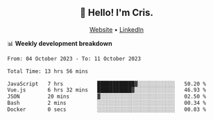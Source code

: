 
<h2 align="center">👋 Hello! I'm Cris.</h2>
<p align="center">
  <a href="https://www.criscunas.dev">Website</a> •
  <a href="https://www.linkedin.com/in/cristophercunas/">LinkedIn</a> 
</p>


📊 **Weekly development breakdown**
<!--START_SECTION:waka-->

```txt
From: 04 October 2023 - To: 11 October 2023

Total Time: 13 hrs 56 mins

JavaScript   7 hrs           ████████████▓░░░░░░░░░░░░   50.20 %
Vue.js       6 hrs 32 mins   ███████████▓░░░░░░░░░░░░░   46.93 %
JSON         20 mins         ▓░░░░░░░░░░░░░░░░░░░░░░░░   02.50 %
Bash         2 mins          ░░░░░░░░░░░░░░░░░░░░░░░░░   00.34 %
Docker       0 secs          ░░░░░░░░░░░░░░░░░░░░░░░░░   00.03 %
```

<!--END_SECTION:waka-->
